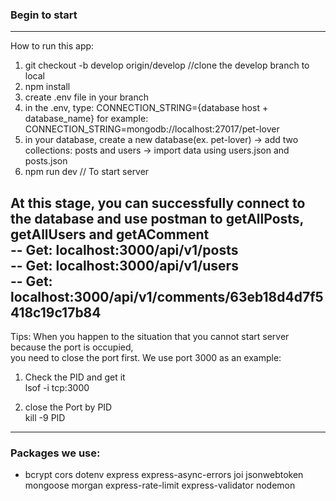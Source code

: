 ### Begin to start

----------------------------------------------------  
How to run this app:  
1. git checkout -b develop origin/develop //clone the develop branch to local  
2. npm install  
3. create .env file in your branch  
4. in the .env, type: CONNECTION_STRING={database host + database_name} for example: CONNECTION_STRING=mongodb://localhost:27017/pet-lover  
5. in your database, create a new database(ex. pet-lover) -> add two collections: posts and users -> import data using users.json and posts.json  
6. npm run dev // To start server  
 

At this stage, you can successfully connect to the database and use postman to getAllPosts, getAllUsers and getAComment  
-- Get: localhost:3000/api/v1/posts  
-- Get: localhost:3000/api/v1/users  
-- Get: localhost:3000/api/v1/comments/63eb18d4d7f5418c19c17b84  
-------------------------------------------------------------------------------------------
Tips:
When you happen to the situation that you cannot start server because the port is occupied,  
you need to close the port first. We use port 3000 as an example:  

1. Check the PID and get it  
lsof -i tcp:3000  

2. close the Port by PID  
kill -9 PID

-------------------------------------------------------------------------------------------
### Packages we use:  
- bcrypt cors dotenv express express-async-errors joi jsonwebtoken mongoose morgan express-rate-limit express-validator nodemon  